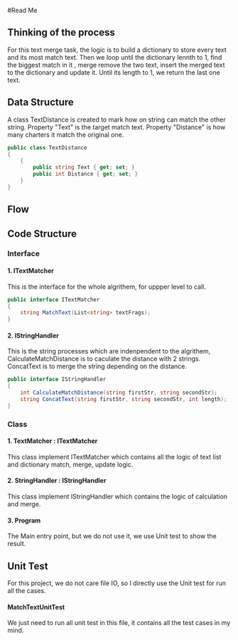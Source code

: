 #Read Me
## Thinking of the process

For this text merge task, the logic is to build a dictionary to store  every text and its most match text. Then we loop until the dictionary lennth to 1, find the biggest match in it , merge remove the two text, insert the merged text to the dictionary and update it. Until its length to 1, we return the last one text.

## Data Structure
A class TextDistance is created to mark how on string can match the other string. Property "Text" is the target match text. Property "Distance" is how many charters it match the original one. 
``` C#
public class TextDistance
{
    {        
        public string Text { get; set; }
        public int Distance { get; set; }
    }
}
``` 

## Flow 

## Code Structure

### Interface
#### 1. ITextMatcher
This is the interface for the whole algrithem, for uppper level to call.
``` C#
public interface ITextMatcher
{
    string MatchText(List<string> textFrags);
}
```
#### 2. IStringHandler
This is the string processes which are indenpendent to the algrithem, CalculateMatchDistance is to caculate the distance with 2 strings. ConcatText is to merge the string depending on the distance.
``` C#
public interface IStringHandler
{
    int CalculateMatchDistance(string firstStr, string secondStr);
    string ConcatText(string firstStr, string secondStr, int length);
}
```
### Class
#### 1. TextMatcher : ITextMatcher
This class implement ITextMatcher which contains all the logic of text list and dictionary match, merge, update logic.
#### 2. StringHandler : IStringHandler
This class implement IStringHandler which contains the logic of calculation and merge.

#### 3. Program
The Main entry point, but we do not use it, we use Unit test to show the result.

## Unit Test
For this project, we do not care file IO, so I directly use the Unit test for run all the cases.
#### MatchTextUnitTest
We just need to run all unit test in this file, it contains all the test cases in my mind.
